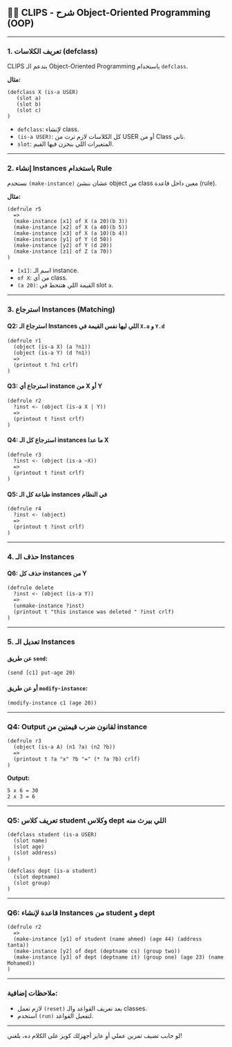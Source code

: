 ## 👨‍🏫 **CLIPS - شرح Object-Oriented Programming (OOP)**

---

### 1. تعريف الكلاسات (defclass)

CLIPS بتدعم الـ Object-Oriented Programming باستخدام `defclass`.

**مثال:**

```clips
(defclass X (is-a USER)
   (slot a)
   (slot b)
   (slot c)
)
```

* `defclass`: لإنشاء class.
* `(is-a USER)`: كل الكلاسات لازم ترث من USER أو من Class تاني.
* `slot`: المتغيرات اللي بنخزن فيها القيم.

---

### 2. إنشاء Instances باستخدام Rule

نستخدم `(make-instance)` عشان ننشئ object من class معين داخل قاعدة (rule).

**مثال:**

```clips
(defrule r5
  =>
  (make-instance [x1] of X (a 20)(b 3))
  (make-instance [x2] of X (a 40)(b 5))
  (make-instance [x3] of X (a 10)(b 4))
  (make-instance [y1] of Y (d 50))
  (make-instance [y2] of Y (d 20))
  (make-instance [z1] of Z (a 70))
)
```

* `[x1]`: اسم الـ instance.
* `of X`: من أي class.
* `(a 20)`: القيمة اللي هتتحط في slot `a`.

---

### 3. استرجاع Instances (Matching)

#### Q2: استرجاع الـ Instances اللي ليها نفس القيمة في `X.a` و `Y.d`

```clips
(defrule r1
  (object (is-a X) (a ?n1))
  (object (is-a Y) (d ?n1))
  =>
  (printout t ?n1 crlf)
)
```

#### Q3: استرجاع أي instance من X أو Y

```clips
(defrule r2
  ?inst <- (object (is-a X | Y))
  =>
  (printout t ?inst crlf)
)
```

#### Q4: استرجاع كل الـ instances ما عدا X

```clips
(defrule r3
  ?inst <- (object (is-a ~X))
  =>
  (printout t ?inst crlf)
)
```

#### Q5: طباعة كل الـ instances في النظام

```clips
(defrule r4
  ?inst <- (object)
  =>
  (printout t ?inst crlf)
)
```

---

### 4. حذف الـ Instances

#### Q6: حذف كل instances من Y

```clips
(defrule delete
  ?inst <- (object (is-a Y))
  =>
  (unmake-instance ?inst)
  (printout t "this instance was deleted " ?inst crlf)
)
```

---

### 5. تعديل الـ Instances

#### عن طريق `send`:

```clips
(send [c1] put-age 20)
```

#### أو عن طريق `modify-instance`:

```clips
(modify-instance c1 (age 20))
```

---

### Q4: Output لقانون ضرب قيمتين من instance

```clips
(defrule r3
  (object (is-a A) (n1 ?a) (n2 ?b))
  =>
  (printout t ?a "x" ?b "=" (* ?a ?b) crlf)
)
```

**Output:**

```
5 x 6 = 30
2 x 3 = 6
```

---

### Q5: تعريف كلاس student وكلاس dept اللي بيرث منه

```clips
(defclass student (is-a USER)
  (slot name)
  (slot age)
  (slot address)
)

(defclass dept (is-a student)
  (slot deptname)
  (slot group)
)
```

---

### Q6: قاعدة لإنشاء Instances من student و dept

```clips
(defrule r2
  =>
  (make-instance [y1] of student (name ahmed) (age 44) (address tanta))
  (make-instance [y2] of dept (deptname cs) (group two))
  (make-instance [y3] of dept (deptname it) (group one) (age 23) (name Mohamed))
)
```

---

### ملاحظات إضافية:

* لازم تعمل `(reset)` بعد تعريف القواعد والـ classes.
* استخدم `(run)` لتفعيل القواعد.

---

لو حابب تضيف تمرين عملي أو عايز أجهزلك كويز على الكلام ده، بلغني!
